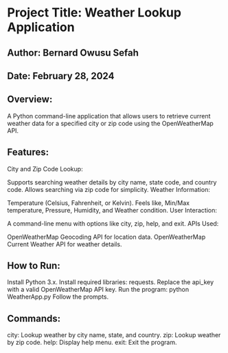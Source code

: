# Project Title: Weather Lookup Application
## Author: Bernard Owusu Sefah
## Date: February 28, 2024
## Overview:
A Python command-line application that allows users to retrieve current weather data for a specified city or zip code using the OpenWeatherMap API.

## Features:
City and Zip Code Lookup:

Supports searching weather details by city name, state code, and country code.
Allows searching via zip code for simplicity.
Weather Information:

Temperature (Celsius, Fahrenheit, or Kelvin).
Feels like, Min/Max temperature, Pressure, Humidity, and Weather condition.
User Interaction:

A command-line menu with options like city, zip, help, and exit.
APIs Used:

OpenWeatherMap Geocoding API for location data.
OpenWeatherMap Current Weather API for weather details.

## How to Run:
Install Python 3.x.
Install required libraries: requests.
Replace the api_key with a valid OpenWeatherMap API key.
Run the program:
python WeatherApp.py
Follow the prompts.

## Commands:
city: Lookup weather by city name, state, and country.
zip: Lookup weather by zip code.
help: Display help menu.
exit: Exit the program.
